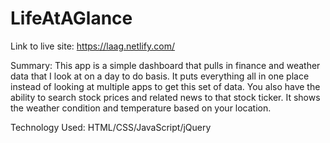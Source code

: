 # LifeAtAGlance

Link to live site:
https://laag.netlify.com/

Summary:
This app is a simple dashboard that pulls in finance and weather data that I look at on a day to do basis.  It puts everything all in one place instead of looking at multiple apps to get this set of data. You also have the ability to search stock prices and related news to that stock ticker.  It shows the weather condition and temperature based on your location. 


Technology Used: 
HTML/CSS/JavaScript/jQuery

